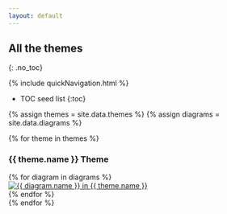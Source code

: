 ```yaml
---
layout: default
---
```

## All the themes
{: .no_toc}

{% include quickNavigation.html %}

* TOC seed list
{:toc}

{% assign themes = site.data.themes %}
{% assign diagrams = site.data.diagrams %}

{% for theme in themes %}
### {{ theme.name }} Theme
<div class ="image-gallery">
{% for diagram in diagrams %}
    <div class="box">
        <a href="../gallery/img/{{ diagram.name }}-{{ theme.name }}.svg">
            <img src="../gallery/img/{{ diagram.name }}-{{ theme.name }}.svg " alt="{{ diagram.name }} in {{ theme.name }}"  class="img-gallery" />
        </a>
    </div>
{% endfor %}
</div>
{% endfor %}
